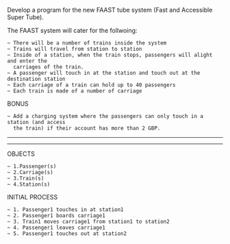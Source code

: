 Develop a program for the new FAAST tube system (Fast and Accessible Super Tube).

The FAAST system will cater for the follwoing:

	~ There will be a number of trains inside the system
	~ Trains will travel from station to station
	~ Inside of a station, when the train stops, passengers will alight and enter the
	  carriages of the train.
	~ A passenger will touch in at the station and touch out at the destination station
	~ Each carriage of a train can hold up to 40 passengers
	~ Each train is made of a number of carriage

BONUS

	~ Add a charging system where the passengers can only touch in a station (and access
	  the train) if their account has more than 2 GBP.
__________________________________________________________________________________________
------------------------------------------------------------------------------------------


OBJECTS

 	~ 1.Passenger(s)
 	~ 2.Carriage(s)
 	~ 3.Train(s)
 	~ 4.Station(s)


INITIAL PROCESS

	~ 1. Passenger1 touches in at station1
	~ 2. Passenger1 boards carriage1
	~ 3. Train1 moves carriage1 from station1 to station2
	~ 4. Passenger1 leaves carriage1
	~ 5. Passenger1 touches out at station2